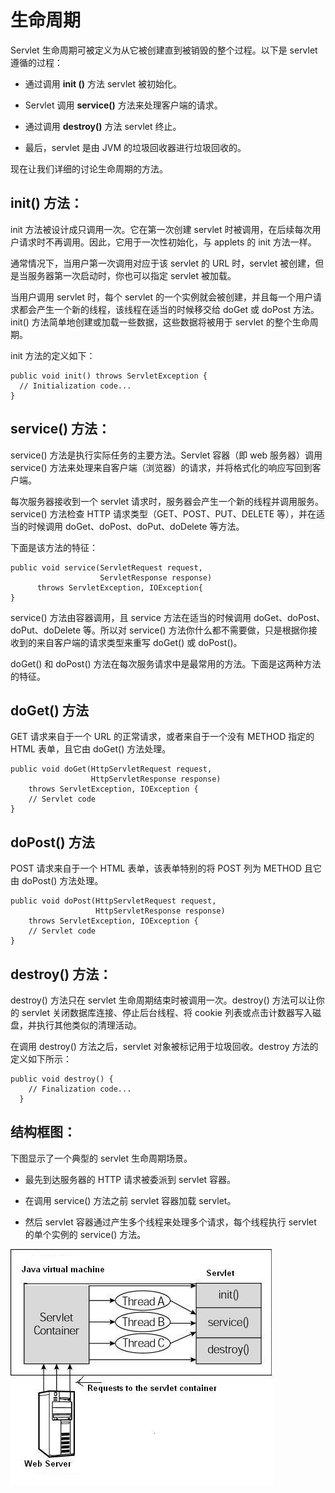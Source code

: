 # 生命周期

Servlet 生命周期可被定义为从它被创建直到被销毁的整个过程。以下是 servlet 遵循的过程：

- 通过调用 **init ()** 方法 servlet 被初始化。

- Servlet 调用 **service()** 方法来处理客户端的请求。

- 通过调用 **destroy()** 方法 servlet 终止。

- 最后，servlet 是由 JVM 的垃圾回收器进行垃圾回收的。

现在让我们详细的讨论生命周期的方法。

## init() 方法：

init 方法被设计成只调用一次。它在第一次创建 servlet 时被调用，在后续每次用户请求时不再调用。因此，它用于一次性初始化，与 applets 的 init 方法一样。

通常情况下，当用户第一次调用对应于该 servlet 的 URL 时，servlet 被创建，但是当服务器第一次启动时，你也可以指定 servlet 被加载。

当用户调用 servlet 时，每个 servlet 的一个实例就会被创建，并且每一个用户请求都会产生一个新的线程，该线程在适当的时候移交给 doGet 或 doPost 方法。init() 方法简单地创建或加载一些数据，这些数据将被用于 servlet 的整个生命周期。

init 方法的定义如下：

``` 
public void init() throws ServletException {
  // Initialization code...
}
```

## service() 方法：

service() 方法是执行实际任务的主要方法。Servlet 容器（即 web 服务器）调用 service() 方法来处理来自客户端（浏览器）的请求，并将格式化的响应写回到客户端。

每次服务器接收到一个 servlet 请求时，服务器会产生一个新的线程并调用服务。service() 方法检查 HTTP 请求类型（GET、POST、PUT、DELETE 等），并在适当的时候调用 doGet、doPost、doPut、doDelete 等方法。

下面是该方法的特征：

``` 
public void service(ServletRequest request, 
                    ServletResponse response) 
      throws ServletException, IOException{
}
```

service() 方法由容器调用，且 service 方法在适当的时候调用 doGet、doPost、doPut、doDelete 等。所以对 service() 方法你什么都不需要做，只是根据你接收到的来自客户端的请求类型来重写 doGet() 或 doPost()。

doGet() 和 doPost() 方法在每次服务请求中是最常用的方法。下面是这两种方法的特征。

## doGet() 方法

GET 请求来自于一个 URL 的正常请求，或者来自于一个没有 METHOD 指定的 HTML 表单，且它由 doGet() 方法处理。

``` 
public void doGet(HttpServletRequest request,
                  HttpServletResponse response)
    throws ServletException, IOException {
    // Servlet code
}
```

## doPost() 方法

POST 请求来自于一个 HTML 表单，该表单特别的将 POST 列为 METHOD 且它由 doPost() 方法处理。

``` 
public void doPost(HttpServletRequest request,
                   HttpServletResponse response)
    throws ServletException, IOException {
    // Servlet code
}
```

## destroy() 方法：

destroy() 方法只在 servlet 生命周期结束时被调用一次。destroy() 方法可以让你的 servlet 关闭数据库连接、停止后台线程、将 cookie 列表或点击计数器写入磁盘，并执行其他类似的清理活动。

在调用 destroy() 方法之后，servlet 对象被标记用于垃圾回收。destroy 方法的定义如下所示：

``` 
public void destroy() {
    // Finalization code...
  }
```

## 结构框图：

下图显示了一个典型的 servlet 生命周期场景。

- 最先到达服务器的 HTTP 请求被委派到 servlet 容器。

- 在调用 service() 方法之前 servlet 容器加载 servlet。

- 然后 servlet 容器通过产生多个线程来处理多个请求，每个线程执行 servlet 的单个实例的 service() 方法。

![](images/lifecycle1.jpg)

